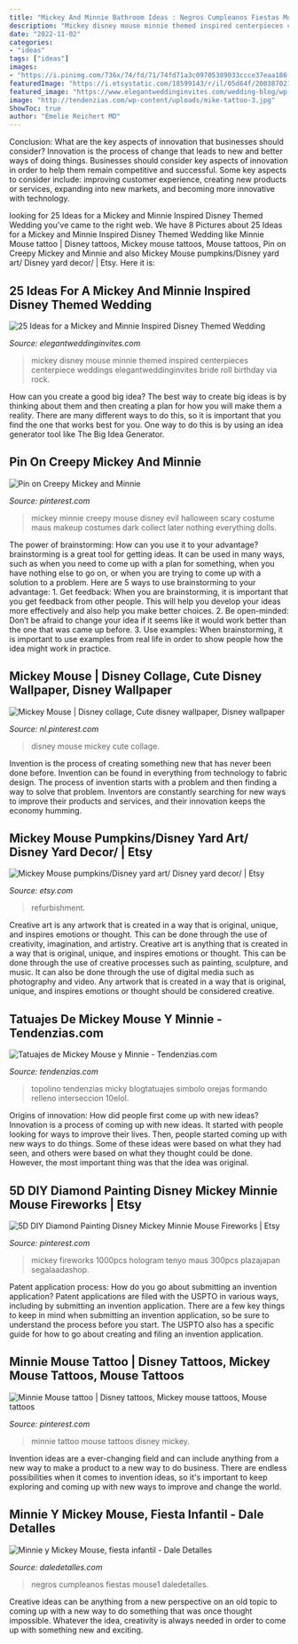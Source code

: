 ```yaml
---
title: "Mickey And Minnie Bathroom Ideas : Negros Cumpleanos Fiestas Mouse1 Daledetalles"
description: "Mickey disney mouse minnie themed inspired centerpieces centerpiece weddings elegantweddinginvites bride roll birthday via rock"
date: "2022-11-02"
categories:
- "ideas"
tags: ["ideas"]
images:
- "https://i.pinimg.com/736x/74/fd/71/74fd71a3c09705389033ccce37eaa186.jpg"
featuredImage: "https://i.etsystatic.com/18599143/r/il/05d64f/2003870215/il_794xN.2003870215_lckb.jpg"
featured_image: "https://www.elegantweddinginvites.com/wedding-blog/wp-content/uploads/2016/06/mickey-mouse-inspired-disney-wedding-centerpieces.jpg"
image: "http://tendenzias.com/wp-content/uploads/mike-tattoo-3.jpg"
ShowToc: true
author: "Emelie Reichert MD"
---
```



Conclusion: What are the key aspects of innovation that businesses should consider?
Innovation is the process of change that leads to new and better ways of doing things. Businesses should consider key aspects of innovation in order to help them remain competitive and successful. Some key aspects to consider include: improving customer experience, creating new products or services, expanding into new markets, and becoming more innovative with technology.

	

		
looking for 25 Ideas for a Mickey and Minnie Inspired Disney Themed Wedding you've came to the right web. We have 8 Pictures about 25 Ideas for a Mickey and Minnie Inspired Disney Themed Wedding like Minnie Mouse tattoo | Disney tattoos, Mickey mouse tattoos, Mouse tattoos, Pin on Creepy Mickey and Minnie and also Mickey Mouse pumpkins/Disney yard art/ Disney yard decor/ | Etsy. Here it is:
		
    
## 25 Ideas For A Mickey And Minnie Inspired Disney Themed Wedding

<img loading=lazy src="https://www.elegantweddinginvites.com/wedding-blog/wp-content/uploads/2016/06/mickey-mouse-inspired-disney-wedding-centerpieces.jpg" onerror="this.onerror=null;this.src='https://tse1.mm.bing.net/th?id=OIP.ewBJ3XOxscUxSOB_Jwcg3AHaMN&amp;pid=15.1';" alt="25 Ideas for a Mickey and Minnie Inspired Disney Themed Wedding">

_Source: elegantweddinginvites.com_

>mickey disney mouse minnie themed inspired centerpieces centerpiece weddings elegantweddinginvites bride roll birthday via rock. 

	

How can you create a good big idea?
The best way to create big ideas is by thinking about them and then creating a plan for how you will make them a reality. There are many different ways to do this, so it is important that you find the one that works best for you. One way to do this is by using an idea generator tool like The Big Idea Generator.

    
## Pin On Creepy Mickey And Minnie

<img loading=lazy src="https://i.pinimg.com/736x/01/33/a0/0133a02c498bc764e41f4c9912ba546b--evil-disney-dark-disney.jpg" onerror="this.onerror=null;this.src='https://tse4.mm.bing.net/th?id=OIP.6xLjbE7WqqJ6e3WMpRS4ZQAAAA&amp;pid=15.1';" alt="Pin on Creepy Mickey and Minnie">

_Source: pinterest.com_

>mickey minnie creepy mouse disney evil halloween scary costume maus makeup costumes dark collect later nothing everything dolls. 

	

The power of brainstorming: How can you use it to your advantage?
brainstorming is a great tool for getting ideas. It can be used in many ways, such as when you need to come up with a plan for something, when you have nothing else to go on, or when you are trying to come up with a solution to a problem. Here are 5 ways to use brainstorming to your advantage: 1. Get feedback: When you are brainstorming, it is important that you get feedback from other people. This will help you develop your ideas more effectively and also help you make better choices. 2. Be open-minded: Don’t be afraid to change your idea if it seems like it would work better than the one that was came up before. 3. Use examples: When brainstorming, it is important to use examples from real life in order to show people how the idea might work in practice. 
    
## Mickey Mouse | Disney Collage, Cute Disney Wallpaper, Disney Wallpaper

<img loading=lazy src="https://i.pinimg.com/736x/74/fd/71/74fd71a3c09705389033ccce37eaa186.jpg" onerror="this.onerror=null;this.src='https://tse3.mm.bing.net/th?id=OIP.eAe9gMT4oW0AZjazTfGmEwHaNK&amp;pid=15.1';" alt="Mickey Mouse | Disney collage, Cute disney wallpaper, Disney wallpaper">

_Source: nl.pinterest.com_

>disney mouse mickey cute collage. 

	

Invention is the process of creating something new that has never been done before. Invention can be found in everything from technology to fabric design. The process of invention starts with a problem and then finding a way to solve that problem. Inventors are constantly searching for new ways to improve their products and services, and their innovation keeps the economy humming.

    
## Mickey Mouse Pumpkins/Disney Yard Art/ Disney Yard Decor/ | Etsy

<img loading=lazy src="https://i.etsystatic.com/18599143/r/il/05d64f/2003870215/il_794xN.2003870215_lckb.jpg" onerror="this.onerror=null;this.src='https://tse1.mm.bing.net/th?id=OIP.RXHk_TTGUb1r3AXgO2cmPAHaJ4&amp;pid=15.1';" alt="Mickey Mouse pumpkins/Disney yard art/ Disney yard decor/ | Etsy">

_Source: etsy.com_

>refurbishment. 

	

Creative art is any artwork that is created in a way that is original, unique, and inspires emotions or thought. This can be done through the use of creativity, imagination, and artistry.
Creative art is anything that is created in a way that is original, unique, and inspires emotions or thought. This can be done through the use of creative processes such as painting, sculpture, and music. It can also be done through the use of digital media such as photography and video. Any artwork that is created in a way that is original, unique, and inspires emotions or thought should be considered creative.

    
## Tatuajes De Mickey Mouse Y Minnie - Tendenzias.com

<img loading=lazy src="http://tendenzias.com/wp-content/uploads/mike-tattoo-3.jpg" onerror="this.onerror=null;this.src='https://tse4.mm.bing.net/th?id=OIP.BEFO8Fmp_XglUPKr7SzDOgHaJ7&amp;pid=15.1';" alt="Tatuajes de Mickey Mouse y Minnie - Tendenzias.com">

_Source: tendenzias.com_

>topolino tendenzias micky blogtatuajes simbolo orejas formando relleno interseccion 10elol. 

	

Origins of innovation: How did people first come up with new ideas?
Innovation is a process of coming up with new ideas. It started with people looking for ways to improve their lives. Then, people started coming up with new ways to do things. Some of these ideas were based on what they had seen, and others were based on what they thought could be done. However, the most important thing was that the idea was original.

    
## 5D DIY Diamond Painting Disney Mickey Minnie Mouse Fireworks | Etsy

<img loading=lazy src="https://i.pinimg.com/736x/e1/94/2e/e1942e841e647814c617ac30ce10e78b.jpg" onerror="this.onerror=null;this.src='https://tse4.mm.bing.net/th?id=OIP.QtygTkBA7r75AHUI7mrHJAHaJ4&amp;pid=15.1';" alt="5D DIY Diamond Painting Disney Mickey Minnie Mouse Fireworks | Etsy">

_Source: pinterest.com_

>mickey fireworks 1000pcs hologram tenyo maus 300pcs plazajapan segalaadashop. 

	

Patent application process: How do you go about submitting an invention application?
Patent applications are filed with the USPTO in various ways, including by submitting an invention application. There are a few key things to keep in mind when submitting an invention application, so be sure to understand the process before you start. The USPTO also has a specific guide for how to go about creating and filing an invention application.

    
## Minnie Mouse Tattoo | Disney Tattoos, Mickey Mouse Tattoos, Mouse Tattoos

<img loading=lazy src="https://i.pinimg.com/736x/f0/7c/7d/f07c7db950aa61492b3c1e297e35b5f7.jpg" onerror="this.onerror=null;this.src='https://tse4.mm.bing.net/th?id=OIP.cNydC2RkHH-63JcRRZ0ztQHaJ3&amp;pid=15.1';" alt="Minnie Mouse tattoo | Disney tattoos, Mickey mouse tattoos, Mouse tattoos">

_Source: pinterest.com_

>minnie tattoo mouse tattoos disney mickey. 

	

Invention ideas are a ever-changing field and can include anything from a new way to make a product to a new way to do business. There are endless possibilities when it comes to invention ideas, so it's important to keep exploring and coming up with new ways to improve and change the world.

    
## Minnie Y Mickey Mouse, Fiesta Infantil - Dale Detalles

<img loading=lazy src="https://i0.wp.com/www.daledetalles.com/wp-content/uploads/2016/08/minnie-y-mickey-mouse1.jpg" onerror="this.onerror=null;this.src='https://tse1.mm.bing.net/th?id=OIP.hG-vfj9jSNo43jKUy5lu-gHaFj&amp;pid=15.1';" alt="Minnie y Mickey Mouse, fiesta infantil - Dale Detalles">

_Source: daledetalles.com_

>negros cumpleanos fiestas mouse1 daledetalles. 

	

Creative ideas can be anything from a new perspective on an old topic to coming up with a new way to do something that was once thought impossible. Whatever the idea, creativity is always needed in order to come up with something new and exciting.

